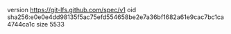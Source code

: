 version https://git-lfs.github.com/spec/v1
oid sha256:e0e0e4dd98135f5ac75efd554658be2e7a36bf1682a61e9cac7bc1ca4744ca1c
size 5533
